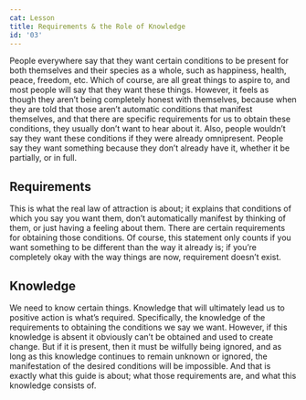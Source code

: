 ```yaml
---
cat: Lesson
title: Requirements & the Role of Knowledge
id: '03'
---
```


<!-- <p class="emp"> -->
People everywhere say that they want certain conditions to be present for both themselves and their species as a whole, such as happiness, health, peace, freedom, etc. Which of course, are all great things to aspire to, and most people will say that they want these things. However, it feels as though they aren’t being completely honest with themselves, because when they are told that those aren’t automatic conditions that manifest themselves, and that there are specific requirements for us to obtain these conditions, they usually don’t want to hear about it. Also, people wouldn’t say they want these conditions if they were already omnipresent. People say they want something because they don’t already have it, whether it be partially, or in full.
<!-- </p> -->

## Requirements
This is what the real law of attraction is about; it explains that conditions of which you say you want them, don’t automatically manifest by thinking of them, or just having a feeling about them. There are certain requirements for obtaining those conditions.
Of course, this statement only counts if you want something to be different than the way it already is; if you’re completely okay with the way things are now, requirement doesn’t exist.

## Knowledge
We need to know certain things. Knowledge that will ultimately lead us to positive action is
what’s required. Specifically, the knowledge of the requirements to obtaining the conditions
we say we want. However, if this knowledge is absent it obviously can’t be obtained and used
to create change. But if it is present, then it must be wilfully being ignored, and as long as this
knowledge continues to remain unknown or ignored, the manifestation of the desired
conditions will be impossible. And that is exactly what this guide is about; what those
requirements are, and what this knowledge consists of.